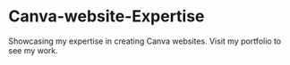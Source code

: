 # Canva-website-Expertise
Showcasing my expertise in creating Canva websites. Visit my portfolio to see my work.
